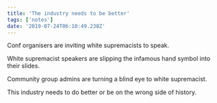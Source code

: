 ```yaml
---
title: 'The industry needs to be better'
tags: ['notes'] 
date: '2019-07-24T06:10:49.238Z'
---
```

Conf organisers are inviting white supremacists to speak.

White supremacist speakers are slipping the infamous hand symbol into their slides.

Community group admins are turning a blind eye to white supremacist.

This industry needs to do better or be on the wrong side of history.